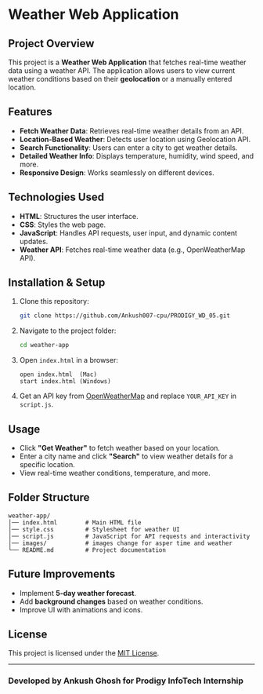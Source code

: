 # Weather Web Application

## Project Overview
This project is a **Weather Web Application** that fetches real-time weather data using a weather API. The application allows users to view current weather conditions based on their **geolocation** or a manually entered location.

## Features
- **Fetch Weather Data**: Retrieves real-time weather details from an API.
- **Location-Based Weather**: Detects user location using Geolocation API.
- **Search Functionality**: Users can enter a city to get weather details.
- **Detailed Weather Info**: Displays temperature, humidity, wind speed, and more.
- **Responsive Design**: Works seamlessly on different devices.

## Technologies Used
- **HTML**: Structures the user interface.
- **CSS**: Styles the web page.
- **JavaScript**: Handles API requests, user input, and dynamic content updates.
- **Weather API**: Fetches real-time weather data (e.g., OpenWeatherMap API).

## Installation & Setup
1. Clone this repository:
   ```bash
   git clone https://github.com/Ankush007-cpu/PRODIGY_WD_05.git
   ```
2. Navigate to the project folder:
   ```bash
   cd weather-app
   ```
3. Open `index.html` in a browser:
   ```
   open index.html  (Mac)
   start index.html (Windows)
   ```
4. Get an API key from [OpenWeatherMap](https://openweathermap.org/) and replace `YOUR_API_KEY` in `script.js`.

## Usage
- Click **"Get Weather"** to fetch weather based on your location.
- Enter a city name and click **"Search"** to view weather details for a specific location.
- View real-time weather conditions, temperature, and more.

## Folder Structure
```
weather-app/
│── index.html        # Main HTML file
│── style.css         # Stylesheet for weather UI
│── script.js         # JavaScript for API requests and interactivity
│── images/           # images change for asper time and weather
└── README.md         # Project documentation
```

## Future Improvements
- Implement **5-day weather forecast**.
- Add **background changes** based on weather conditions.
- Improve UI with animations and icons.

## License
This project is licensed under the [MIT License](LICENSE).

---
### **Developed by Ankush Ghosh for Prodigy InfoTech Internship**

